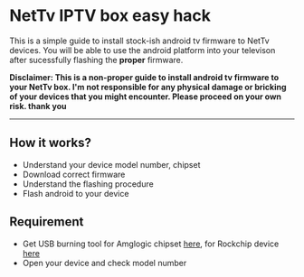 # NetTv IPTV box easy hack 

This is a simple guide to install stock-ish android tv firmware to NetTv devices. You will be able to use the android platform into your televison after sucessfully flashing the <b>proper</b> firmware. 


<b>Disclaimer: This is a non-proper guide to install android tv firmware to your NetTv box. I'm not responsible for any physical damage or bricking of your devices that you might encounter. Please proceed on your own risk. thank you
</b>

<hr>

## How it works?
- Understand your device model number, chipset
- Download correct firmware
- Understand the flashing procedure
- Flash android to your device


## Requirement
- Get USB burning tool for Amglogic chipset <a href="https://androiddatahost.com/5yaux" target="_blank">here</a>, for Rockchip device <a href="https://androiddatahost.com/5yaux" target="_blank">here</a>
- Open your device and check model number




